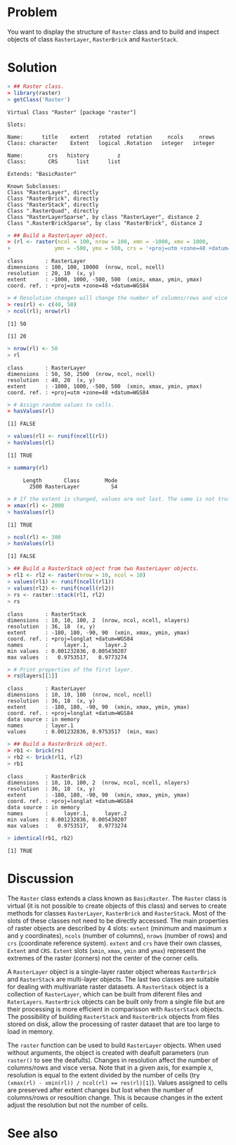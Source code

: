 

# Problem
You want to display the structure of `Raster` class and to build and inspect objects of class `RasterLayer`, `RasterBrick` and `RasterStack`.

# Solution

```r
> ## Raster class.
> library(raster)
> getClass('Raster')
```

```
Virtual Class "Raster" [package "raster"]

Slots:
                                                                  
Name:      title    extent   rotated  rotation     ncols     nrows
Class: character    Extent   logical .Rotation   integer   integer
                                    
Name:        crs   history         z
Class:       CRS      list      list

Extends: "BasicRaster"

Known Subclasses: 
Class "RasterLayer", directly
Class "RasterBrick", directly
Class "RasterStack", directly
Class ".RasterQuad", directly
Class "RasterLayerSparse", by class "RasterLayer", distance 2
Class ".RasterBrickSparse", by class "RasterBrick", distance 2
```

```r
> ## Build a RasterLayer object.
> (rl <- raster(ncol = 100, nrow = 100, xmn = -1000, xmx = 1000,
+              ymn = -500, ymx = 500, crs = '+proj=utm +zone=48 +datum=WGS84'))
```

```
class       : RasterLayer 
dimensions  : 100, 100, 10000  (nrow, ncol, ncell)
resolution  : 20, 10  (x, y)
extent      : -1000, 1000, -500, 500  (xmin, xmax, ymin, ymax)
coord. ref. : +proj=utm +zone=48 +datum=WGS84 
```

```r
> # Resolution changes will change the number of columns/rows and vice versa.
> res(rl) <- c(40, 50)
> ncol(rl); nrow(rl)
```

```
[1] 50
```

```
[1] 20
```

```r
> nrow(rl) <- 50
> rl
```

```
class       : RasterLayer 
dimensions  : 50, 50, 2500  (nrow, ncol, ncell)
resolution  : 40, 20  (x, y)
extent      : -1000, 1000, -500, 500  (xmin, xmax, ymin, ymax)
coord. ref. : +proj=utm +zone=48 +datum=WGS84 
```

```r
> # Assign random values to cells.
> hasValues(rl)
```

```
[1] FALSE
```

```r
> values(rl) <- runif(ncell(rl))
> hasValues(rl)
```

```
[1] TRUE
```

```r
> summary(rl)
```

```
     Length       Class        Mode 
       2500 RasterLayer          S4 
```

```r
> # If the extent is changed, values are not lost. The same is not truth for changes  in the number of columns, the number of rows or resolution.
> xmax(rl) <- 2000
> hasValues(rl)
```

```
[1] TRUE
```

```r
> ncol(rl) <- 300
> hasValues(rl)
```

```
[1] FALSE
```

```r
> ## Build a RasterStack object from two RasterLayer objects.
> rl1 <- rl2 <- raster(nrow = 10, ncol = 10)
> values(rl1) <- runif(ncell(rl1))
> values(rl2) <- runif(ncell(rl2))
> rs <- raster::stack(rl1, rl2)
> rs
```

```
class       : RasterStack 
dimensions  : 10, 10, 100, 2  (nrow, ncol, ncell, nlayers)
resolution  : 36, 18  (x, y)
extent      : -180, 180, -90, 90  (xmin, xmax, ymin, ymax)
coord. ref. : +proj=longlat +datum=WGS84 
names       :     layer.1,     layer.2 
min values  : 0.001232836, 0.005430207 
max values  :   0.9753517,   0.9773274 
```

```r
> # Print properties of the first layer.
> rs@layers[[1]]
```

```
class       : RasterLayer 
dimensions  : 10, 10, 100  (nrow, ncol, ncell)
resolution  : 36, 18  (x, y)
extent      : -180, 180, -90, 90  (xmin, xmax, ymin, ymax)
coord. ref. : +proj=longlat +datum=WGS84 
data source : in memory
names       : layer.1 
values      : 0.001232836, 0.9753517  (min, max)
```

```r
> ## Build a RasterBrick object.
> rb1 <- brick(rs)
> rb2 <- brick(rl1, rl2)
> rb1
```

```
class       : RasterBrick 
dimensions  : 10, 10, 100, 2  (nrow, ncol, ncell, nlayers)
resolution  : 36, 18  (x, y)
extent      : -180, 180, -90, 90  (xmin, xmax, ymin, ymax)
coord. ref. : +proj=longlat +datum=WGS84 
data source : in memory
names       :     layer.1,     layer.2 
min values  : 0.001232836, 0.005430207 
max values  :   0.9753517,   0.9773274 
```

```r
> identical(rb1, rb2)
```

```
[1] TRUE
```

# Discussion
The `Raster` class extends a class known as `BasicRaster`. The `Raster` class is virtual (it is not possible to create objects of this class) and serves to create methods for classes `RasterLayer`, `RasterBrick` and `RasterStack`. Most of the slots of these classes not need to be directly accessed. The main properties of raster objects are described by 4 slots: `extent` (minimum and maximum x and y coordinates), `ncols` (number of columns), `nrows` (number of rows) and `crs` (coordinate reference system). `extent` and `crs` have their own classes, `Extent` and `CRS`. `Extent` slots (`xmin`, `xmax`, `ymin` and `ymax`) represent the extremes of the raster (corners) not the center of the corner cells.  

A `RasterLayer` object is a single-layer raster object whereas `RasterBrick` and `RasterStack` are multi-layer objects. The last two classes are suitable for dealing with multivariate raster datasets. A `RasterStack` object is a collection of `RasterLayer`, which can be built from diferent files and `RaterLayers`. `RasterBrick` objects can be built only from a single file but are their processing is more efficient in comparisson with `RasterStack` objects. The possibility of building `RasterStack` and `RasterBrick` objects from files stored on disk, allow the processing of raster dataset that are too large to load in memory.  

The `raster` function can be used to build `RasterLayer` objects. When used without arguments, the object is created with deafult parameters (run `raster()` to see the deafults). Changes in resolution affect the number of columns/rows and visce versa. Note that in a given axis, for example x, resolution is equal to the extent divided by the number of cells (try `(xmax(rl) - xmin(rl)) / ncol(rl) == res(rl)[1]`). Values assigned to cells are preserved after extent changes but lost when the number of columns/rows or resoultion change. This is because changes in the extent adjust the resolution but not the number of cells.  


# See also
